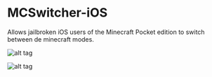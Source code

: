 MCSwitcher-iOS
==============

Allows jailbroken iOS users of the Minecraft Pocket edition to switch between de minecraft modes.
 
 
 ![alt tag](http://imagizer.imageshack.us/v2/800x600q90/198/p0pv.png)
 
 ![alt tag](http://imagizer.imageshack.us/v2/800x600q90/801/ywm6.png)

